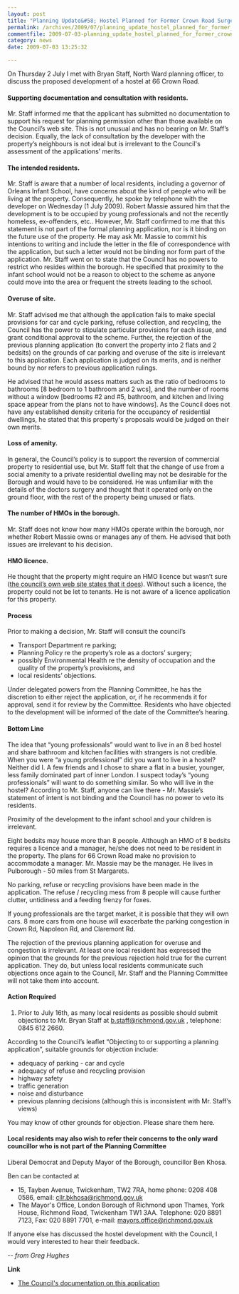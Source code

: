 ```yaml
---
layout: post
title: "Planning Update&#58; Hostel Planned for Former Crown Road Surgery"
permalink: /archives/2009/07/planning_update_hostel_planned_for_former_crown_ro.html
commentfile: 2009-07-03-planning_update_hostel_planned_for_former_crown_ro
category: news
date: 2009-07-03 13:25:32

---
```


On Thursday 2 July I met with Bryan Staff, North Ward planning officer, to discuss the proposed development of a hostel at 66 Crown Road.

#### Supporting documentation and consultation with residents.

Mr. Staff informed me that the applicant has submitted no documentation to support his request for planning permission other than those available on the Council’s web site. This is not unusual and has no bearing on Mr. Staff’s decision. Equally, the lack of consultation by the developer with the property’s neighbours is not ideal but is irrelevant to the Council's assessment of the applications’ merits.

#### The intended residents.

Mr. Staff is aware that a number of local residents, including a governor of Orleans Infant School, have concerns about the kind of people who will be living at the property. Consequently, he spoke by telephone with the developer on Wednesday (1 July 2009). Robert Massie assured him that the development is to be occupied by young professionals and not the recently homeless, ex-offenders, etc.. However, Mr. Staff confirmed to me that this statement is not part of the formal planning application, nor is it binding on the future use of the property. He may ask Mr. Massie to commit his intentions to writing and include the letter in the file of correspondence with the application, but such a letter would not be binding nor form part of the application. Mr. Staff went on to state that the Council has no powers to restrict who resides within the borough. He specified that proximity to the infant school would not be a reason to object to the scheme as anyone could move into the area or frequent the streets leading to the school.

#### Overuse of site.

Mr. Staff advised me that although the application fails to make special provisions for car and cycle parking, refuse collection, and recycling, the Council has the power to stipulate particular provisions for each issue, and grant conditional approval to the scheme. Further, the rejection of the previous planning application (to convert the property into 2 flats and 2 bedsits) on the grounds of car parking and overuse of the site is irrelevant to this application. Each application is judged on its merits, and is neither bound by nor refers to previous application rulings.

He advised that he would assess matters such as the ratio of bedrooms to bathrooms \[8 bedroom to 1 bathroom and 2 wcs\], and the number of rooms without a window \[bedrooms \#2 and \#5, bathroom, and kitchen and living space appear from the plans not to have windows\]. As the Council does not have any established density criteria for the occupancy of residential dwellings, he stated that this property's proposals would be judged on their own merits.

#### Loss of amenity.

In general, the Council’s policy is to support the reversion of commercial property to residential use, but Mr. Staff felt that the change of use from a social amenity to a private residential dwelling may not be desirable for the Borough and would have to be considered. He was unfamiliar with the details of the doctors surgery and thought that it operated only on the ground floor, with the rest of the property being unused or flats.

#### The number of HMOs in the borough.

Mr. Staff does not know how many HMOs operate within the borough, nor whether Robert Massie owns or manages any of them. He advised that both issues are irrelevant to his decision.

#### HMO licence.

He thought that the property might require an HMO licence but wasn’t sure ([the council’s own web site states that it does](http://www.richmond.gov.uk/hmo_policy.pdf)). Without such a licence, the property could not be let to tenants. He is not aware of a licence application for this property.

#### Process

Prior to making a decision, Mr. Staff will consult the council’s

-   Transport Department re parking;
-   Planning Policy re the property’s role as a doctors’ surgery;
-   possibly Environmental Health re the density of occupation and the quality of the property’s provisions, and
-   local residents’ objections.

Under delegated powers from the Planning Committee, he has the discretion to either reject the application, or, if he recommends it for approval, send it for review by the Committee. Residents who have objected to the development will be informed of the date of the Committee’s hearing.

#### Bottom Line

The idea that “young professionals” would want to live in an 8 bed hostel and share bathroom and kitchen facilities with strangers is not credible. When you were “a young professional” did you want to live in a hostel? Neither did I. A few friends and I chose to share a flat in a busier, younger, less family dominated part of inner London. I suspect today’s “young professionals” will want to do something similar. So who will live in the hostel? According to Mr. Staff, anyone can live there - Mr. Massie’s statement of intent is not binding and the Council has no power to veto its residents.

Proximity of the development to the infant school and your children is irrelevant.

Eight bedsits may house more than 8 people. Although an HMO of 8 bedsits requires a licence and a manager, he/she does not need to be resident in the property. The plans for 66 Crown Road make no provision to accommodate a manager. Mr. Massie may be the manager. He lives in Pulborough - 50 miles from St Margarets.

No parking, refuse or recycling provisions have been made in the application. The refuse / recycling mess from 8 people will cause further clutter, untidiness and a feeding frenzy for foxes.

If young professionals are the target market, it is possible that they will own cars. 8 more cars from one house will exacerbate the parking congestion in Crown Rd, Napoleon Rd, and Claremont Rd.

The rejection of the previous planning application for overuse and congestion is irrelevant. At least one local resident has expressed the opinion that the grounds for the previous rejection hold true for the current application. They do, but unless local residents communicate such objections once again to the Council, Mr. Staff and the Planning Committee will not take them into account.

#### Action Required

1. Prior to July 16th, as many local residents as possible should submit objections to Mr. Bryan Staff at <b.staff@richmond.gov.uk> , telephone: 0845 612 2660.

According to the Council’s leaflet “Objecting to or supporting a planning application”, suitable grounds for objection include:

-   adequacy of parking - car and cycle
-   adequacy of refuse and recycling provision
-   highway safety
-   traffic generation
-   noise and disturbance
-   previous planning decisions (although this is inconsistent with Mr. Staff’s views)

You may know of other grounds for objection. Please share them here.

#### Local residents may also wish to refer their concerns to the only ward councillor who is not part of the Planning Committee

Liberal Democrat and Deputy Mayor of the Borough, councillor Ben Khosa.

Ben can be contacted at

-   15, Tayben Avenue, Twickenham, TW2 7RA, home phone: 0208 408 0586,
    email: <cllr.bkhosa@richmond.gov.uk>
-   The Mayor's Office, London Borough of Richmond upon Thames, York House, Richmond Road, Twickenham
    TW1 3AA. Telephone: 020 8891 7123, Fax: 020 8891 7701, e-mail: <mayors.office@richmond.gov.uk>

If anyone else has discussed the hostel development with the Council, I would very interested to hear their feedback.

<cite>-- from Greg Hughes</cite>

**Link**

-   [The Council's documentation on this application](http://idoxwam.richmond.gov.uk/WAM/showCaseFile.do?&appNumber=09/0703/COU)
